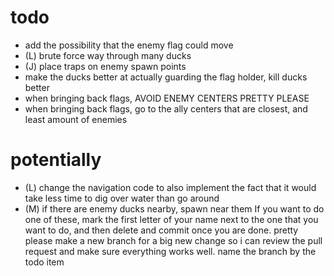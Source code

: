 # todo
- add the possibility that the enemy flag could move
- (L) brute force way through many ducks
- (J) place traps on enemy spawn points
- make the ducks better at actually guarding the flag holder, kill ducks better
- when bringing back flags, AVOID ENEMY CENTERS PRETTY PLEASE
- when bringing back flags, go to the ally centers that are closest, and least amount of enemies


# potentially
- (L) change the navigation code to also implement the fact that it would take less time to dig over water than go around 
- (M) if there are enemy ducks nearby, spawn near them 
If you want to do one of these, mark the first letter of your name
next to the one that you want to do, and then delete and commit once 
you are done. pretty please make a new branch for a big new change so i 
can review the pull request and make sure everything works well.
name the branch by the todo item